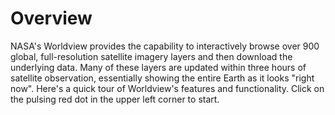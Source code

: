 <h1>Overview</h1>
<p>NASA's Worldview provides the capability to interactively browse over 900 global, full-resolution satellite imagery layers and then download the underlying data. Many of these layers are updated within three hours of satellite observation, essentially showing the entire Earth as it looks "right now". Here's a quick tour of Worldview's features and functionality. Click on the pulsing red dot in the upper left corner to start.</p>
